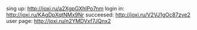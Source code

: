 sing up: http://joxi.ru/a2XgpGXhlPo7nm
login in: http://joxi.ru/KAgDpXqtNMx9Nr
succeesed: http://joxi.ru/V2VJ1gOc87zve2
user page: http://joxi.ru/n2YMDVxf7JQnx2

